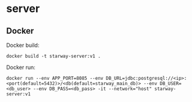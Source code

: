 # server

## Docker

Docker build:

`docker build -t starway-server:v1 .`

Docker run:

`docker run --env APP_PORT=8085 --env DB_URL=jdbc:postgresql://<ip>:<port(default=5432)>/<db(default=starway_main_db)> --env DB_USER=<db_user> --env DB_PASS=<db_pass> -it --network="host" starway-server:v1`
